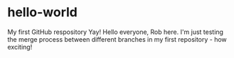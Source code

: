 # hello-world
My first GitHub respository Yay!
Hello everyone, Rob here. I'm just testing the merge process between
different branches in my first repository - how exciting!
